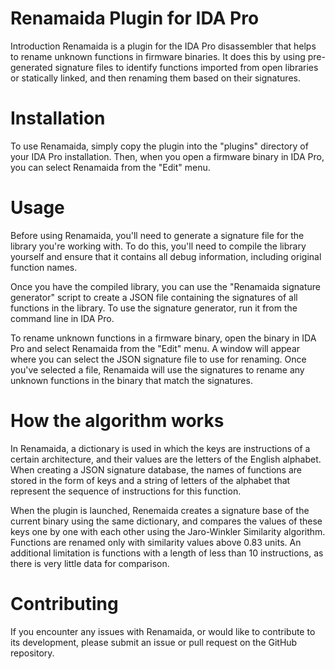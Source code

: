 # Renamaida Plugin for IDA Pro
Introduction
Renamaida is a plugin for the IDA Pro disassembler that helps to rename unknown functions in firmware binaries. It does this by using pre-generated signature files to identify functions imported from open libraries or statically linked, and then renaming them based on their signatures.

# Installation
To use Renamaida, simply copy the plugin into the "plugins" directory of your IDA Pro installation. Then, when you open a firmware binary in IDA Pro, you can select Renamaida from the "Edit" menu.

# Usage
Before using Renamaida, you'll need to generate a signature file for the library you're working with. To do this, you'll need to compile the library yourself and ensure that it contains all debug information, including original function names.

Once you have the compiled library, you can use the "Renamaida signature generator" script to create a JSON file containing the signatures of all functions in the library. To use the signature generator, run it from the command line in IDA Pro.

To rename unknown functions in a firmware binary, open the binary in IDA Pro and select Renamaida from the "Edit" menu. A window will appear where you can select the JSON signature file to use for renaming. Once you've selected a file, Renamaida will use the signatures to rename any unknown functions in the binary that match the signatures.

# How the algorithm works
In Renamaida, a dictionary is used in which the keys are instructions of a certain architecture, and their values are the letters of the English alphabet. When creating a JSON signature database, the names of functions are stored in the form of keys and a string of letters of the alphabet that represent the sequence of instructions for this function.

When the plugin is launched, Renemaida creates a signature base of the current binary using the same dictionary, and compares the values of these keys one by one with each other using the Jaro-Winkler Similarity algorithm. Functions are renamed only with similarity values above 0.83 units. An additional limitation is functions with a length of less than 10 instructions, as there is very little data for comparison.

# Contributing
If you encounter any issues with Renamaida, or would like to contribute to its development, please submit an issue or pull request on the GitHub repository.
